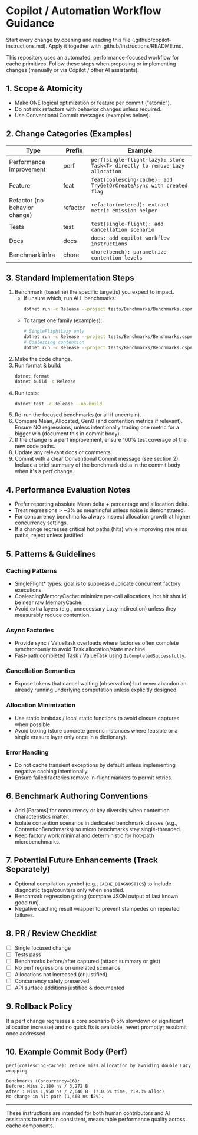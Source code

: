 # Copilot / Automation Workflow Guidance

Start every change by opening and reading this file (.github/copilot-instructions.md). Apply it together with .github/instructions/README.md.

This repository uses an automated, performance-focused workflow for cache primitives. Follow these steps when proposing or implementing changes (manually or via Copilot / other AI assistants):

## 1. Scope & Atomicity
- Make ONE logical optimization or feature per commit ("atomic").
- Do not mix refactors with behavior changes unless required.
- Use Conventional Commit messages (examples below).

## 2. Change Categories (Examples)
| Type | Prefix | Example |
|------|--------|---------|
| Performance improvement | perf | `perf(single-flight-lazy): store Task<T> directly to remove Lazy allocation` |
| Feature | feat | `feat(coalescing-cache): add TryGetOrCreateAsync with created flag` |
| Refactor (no behavior change) | refactor | `refactor(metered): extract metric emission helper` |
| Tests | test | `test(single-flight): add cancellation scenario` |
| Docs | docs | `docs: add copilot workflow instructions` |
| Benchmark infra | chore | `chore(bench): parametrize contention levels` |

## 3. Standard Implementation Steps
1. Benchmark (baseline) the specific target(s) you expect to impact.
   - If unsure which, run ALL benchmarks:
     ```bash
     dotnet run -c Release --project tests/Benchmarks/Benchmarks.csproj --filter *
     ```
   - To target one family (examples):
     ```bash
     # SingleFlightLazy only
     dotnet run -c Release --project tests/Benchmarks/Benchmarks.csproj --filter *SingleFlightLazy*
     # Coalescing contention
     dotnet run -c Release --project tests/Benchmarks/Benchmarks.csproj --filter *Coalescing_Contention*
     ```
2. Make the code change.
3. Run format & build:
   ```bash
   dotnet format
   dotnet build -c Release
   ```
4. Run tests:
   ```bash
   dotnet test -c Release --no-build
   ```
5. Re-run the focused benchmarks (or all if uncertain).
6. Compare Mean, Allocated, Gen0 (and contention metrics if relevant). Ensure NO regressions, unless intentionally trading one metric for a bigger win (document this in commit body).
7. If the change is a perf improvement, ensure 100% test coverage of the new code paths.
8. Update any relevant docs or comments.
9. Commit with a clear Conventional Commit message (see section 2). Include a brief summary of the benchmark delta in the commit body when it's a perf change.

## 4. Performance Evaluation Notes
- Prefer reporting absolute Mean delta + percentage and allocation delta.
- Treat regressions > ~3% as meaningful unless noise is demonstrated.
- For concurrency benchmarks always inspect allocation growth at higher concurrency settings.
- If a change regresses critical hot paths (hits) while improving rare miss paths, reject unless justified.

## 5. Patterns & Guidelines
### Caching Patterns
- SingleFlight* types: goal is to suppress duplicate concurrent factory executions.
- CoalescingMemoryCache: minimize per-call allocations; hot hit should be near raw MemoryCache.
- Avoid extra layers (e.g., unnecessary Lazy indirection) unless they measurably reduce contention.

### Async Factories
- Provide sync / ValueTask overloads where factories often complete synchronously to avoid Task allocation/state machine.
- Fast-path completed Task / ValueTask using `IsCompletedSuccessfully`.

### Cancellation Semantics
- Expose tokens that cancel waiting (observation) but never abandon an already running underlying computation unless explicitly designed.

### Allocation Minimization
- Use static lambdas / local static functions to avoid closure captures when possible.
- Avoid boxing (store concrete generic instances where feasible or a single erasure layer only once in a dictionary).

### Error Handling
- Do not cache transient exceptions by default unless implementing negative caching intentionally.
- Ensure failed factories remove in-flight markers to permit retries.

## 6. Benchmark Authoring Conventions
- Add [Params] for concurrency or key diversity when contention characteristics matter.
- Isolate contention scenarios in dedicated benchmark classes (e.g., ContentionBenchmarks) so micro benchmarks stay single-threaded.
- Keep factory work minimal and deterministic for hot-path microbenchmarks.

## 7. Potential Future Enhancements (Track Separately)
- Optional compilation symbol (e.g., `CACHE_DIAGNOSTICS`) to include diagnostic tags/counters only when enabled.
- Benchmark regression gating (compare JSON output of last known good run).
- Negative caching result wrapper to prevent stampedes on repeated failures.

## 8. PR / Review Checklist
- [ ] Single focused change
- [ ] Tests pass
- [ ] Benchmarks before/after captured (attach summary or gist)
- [ ] No perf regressions on unrelated scenarios
- [ ] Allocations not increased (or justified)
- [ ] Concurrency safety preserved
- [ ] API surface additions justified & documented

## 9. Rollback Policy
If a perf change regresses a core scenario (>5% slowdown or significant allocation increase) and no quick fix is available, revert promptly; resubmit once addressed.

## 10. Example Commit Body (Perf)
```text
perf(coalescing-cache): reduce miss allocation by avoiding double Lazy wrapping

Benchmarks (Concurrency=16):
Before: Miss 2,180 ns / 3,272 B
After : Miss 1,950 ns / 2,640 B  (?10.6% time, ?19.3% alloc)
No change in hit path (1,460 ns �2%).
```

---
These instructions are intended for both human contributors and AI assistants to maintain consistent, measurable performance quality across cache components.
